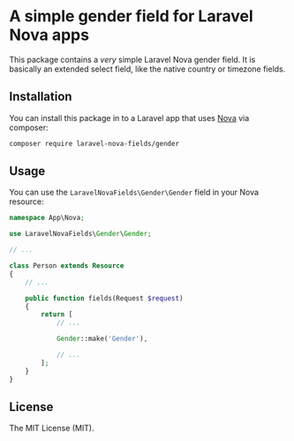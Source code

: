 # A simple gender field for Laravel Nova apps

This package contains a *very* simple Laravel Nova gender field. It is basically an extended select field, like the native country or timezone fields.

## Installation

You can install this package in to a Laravel app that uses [Nova](https://nova.laravel.com) via composer:

```bash
composer require laravel-nova-fields/gender
```

## Usage

You can use the `LaravelNovaFields\Gender\Gender` field in your Nova resource:

```php
namespace App\Nova;

use LaravelNovaFields\Gender\Gender;

// ...

class Person extends Resource
{
    // ...

    public function fields(Request $request)
    {
        return [
            // ...

            Gender::make('Gender'),

            // ...
        ];
    }
}
```

## License

The MIT License (MIT).
